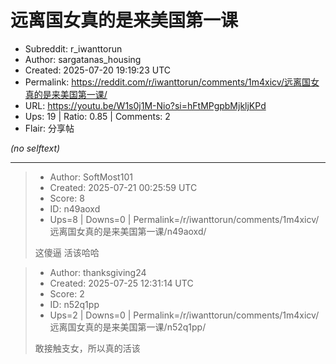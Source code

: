# 远离国女真的是来美国第一课

- Subreddit: r_iwanttorun
- Author: sargatanas_housing
- Created: 2025-07-20 19:19:23 UTC
- Permalink: https://reddit.com/r/iwanttorun/comments/1m4xicv/远离国女真的是来美国第一课/
- URL: https://youtu.be/W1s0j1M-Nio?si=hFtMPgpbMjkljKPd
- Ups: 19 | Ratio: 0.85 | Comments: 2
- Flair: 分享帖

_(no selftext)_

---

> - Author: SoftMost101
> - Created: 2025-07-21 00:25:59 UTC
> - Score: 8
> - ID: n49aoxd
> - Ups=8 | Downs=0 | Permalink=/r/iwanttorun/comments/1m4xicv/远离国女真的是来美国第一课/n49aoxd/
>
> 这傻逼 活该哈哈

> - Author: thanksgiving24
> - Created: 2025-07-25 12:31:14 UTC
> - Score: 2
> - ID: n52q1pp
> - Ups=2 | Downs=0 | Permalink=/r/iwanttorun/comments/1m4xicv/远离国女真的是来美国第一课/n52q1pp/
>
> 敢接触支女，所以真的活该
